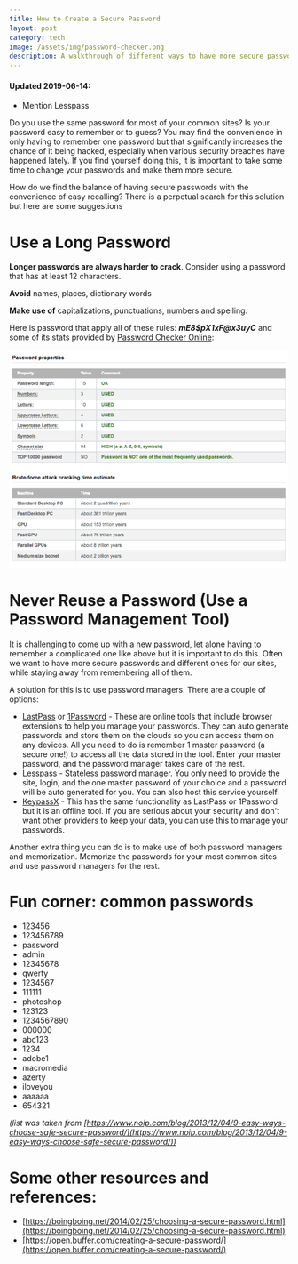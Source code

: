 ```yaml
---
title: How to Create a Secure Password
layout: post
category: tech
image: /assets/img/password-checker.png
description: A walkthrough of different ways to have more secure passwords
---
```


#### Updated 2019-06-14:
* Mention Lesspass

Do you use the same password for most of your common sites? Is your password easy to remember or to
guess? You may find the convenience in only having to remember one password but that significantly
increases the chance of it being hacked, especially when various security breaches have happened
lately.  If you find yourself doing this, it is important to take some time to change your passwords
and make them more secure.

How do we find the balance of having secure passwords with the convenience of easy recalling? There
is a perpetual search for this solution but here are some suggestions

# Use a Long Password
__Longer passwords are always harder to crack__. Consider using a password that has at least 12 characters.

__Avoid__ names, places, dictionary words

__Make use of__ capitalizations, punctuations, numbers and spelling.

Here is password that apply all of these rules: *__mE8$pX1xF@x3uyC__* and some of its stats provided
by [Password Checker Online](http://password-checker.online-domain-tools.com/):

![Password Checker](/assets/img/password-checker.png)

# Never Reuse a Password (Use a Password Management Tool)
It is challenging to come up with a new password, let alone having to remember a complicated one
like above but it is important to do this. Often we want to have more secure passwords and different
ones for our sites, while staying away from remembering all of them.

A solution for this is to use password managers. There are a couple of options:

* [LastPass](https://lastpass.com/) or [1Password](https://agilebits.com/onepassword) - These are
online tools that include browser extensions  to help you manage your passwords. They can auto
generate passwords and store them on the clouds so you can access them on any devices. All you need
to do is remember 1 master password (a secure one!) to access all the data stored in the tool. Enter
your master password, and the password manager takes care of the rest.
* [Lesspass](https://lesspass.com/#/) - Stateless password manager. You only need to provide the site, login, and the one master password of your choice and a password will be auto generated for you. You can also host this service yourself.
* [KeypassX](https://www.keepassx.org) - This has the same functionality as LastPass or 1Password but
it is an offline tool. If you are serious about your security and don't want other providers to keep
your data, you can use this to manage your passwords.

Another extra thing you can do is to make use of both password managers and memorization. Memorize the passwords
for your most common sites and use password managers for the rest.

# Fun corner: common passwords
* 123456
* 123456789
* password
* admin
* 12345678
* qwerty
* 1234567
* 111111
* photoshop
* 123123
* 1234567890
* 000000
* abc123
* 1234
* adobe1
* macromedia
* azerty
* iloveyou
* aaaaaa
* 654321

_(list was taken from [https://www.noip.com/blog/2013/12/04/9-easy-ways-choose-safe-secure-password/](https://www.noip.com/blog/2013/12/04/9-easy-ways-choose-safe-secure-password/))_

# Some other resources and references:
* [https://boingboing.net/2014/02/25/choosing-a-secure-password.html](https://boingboing.net/2014/02/25/choosing-a-secure-password.html)
* [https://open.buffer.com/creating-a-secure-password/](https://open.buffer.com/creating-a-secure-password/)
